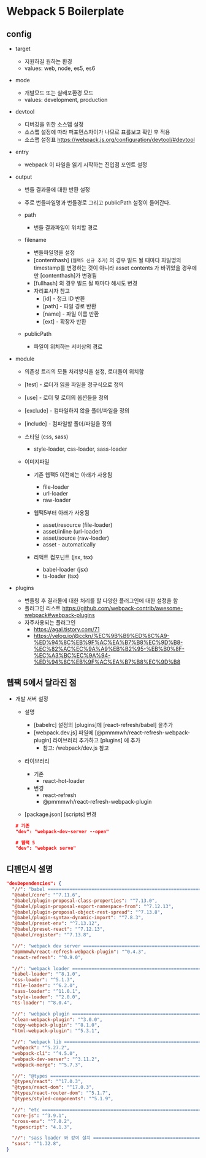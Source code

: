 # Webpack 5 Boilerplate

## config

- target

  - 지원하길 원하는 환경
  - values: web, node, es5, es6

- mode

  - 개발모드 또는 실배포환경 모드
  - values: development, production

- devtool

  - 디버깅을 위한 소스맵 설정
  - 소스맵 설정에 따라 퍼포먼스차이가 나므로 표를보고 확인 후 적용
  - 소스맵 설정표
    <https://webpack.js.org/configuration/devtool/#devtool>

- entry

  - webpack 이 파일을 읽기 시작하는 진입점 포인트 설정

- output

  - 번들 결과물에 대한 반환 설정
  - 주로 번들파일명과 번들경로 그리고 publicPath 설정이 들어간다.
  - path
    - 번들 결과파일이 위치할 경로
  - filename
    - 번들파일명을 설정
    - [contenthash] (`웹팩5 신규 추가`) 의 경우 빌드 될 때마다 파일명의 timestamp를 변경하는 것이 아니라 asset contents 가 바뀌었을 경우에만 [contenthash]가 변경됨
    - [fullhash] 의 경우 빌드 될 때마다 해시도 변경
    - 자리표시자 참고
      - [id] - 청크 ID 반환
      - [path] - 파일 경로 반환
      - [name] - 파일 이름 반환
      - [ext] - 확장자 반환
  - publicPath

    - 파일이 위치하는 서버상의 경로

- module

  - 의존성 트리의 모듈 처리방식을 설정, 로더들이 위치함
  - [test] - 로더가 읽을 파일을 정규식으로 정의
  - [use] - 로더 및 로더의 옵션들을 정의
  - [exclude] - 컴파일하지 않을 폴더/파일을 정의
  - [include] - 컴파일할 폴더/파일을 정의
  - 스타일 (css, sass)
    - style-loader, css-loader, sass-loader
  - 이미지파일

    - 기존 웹팩5 이전에는 아래가 사용됨

      - file-loader
      - url-loader
      - raw-loader

    - 웹팩5부터 아래가 사용됨

      - asset/resource (file-loader)
      - asset/inline (url-loader)
      - asset/source (raw-loader)
      - asset - automatically

    - 리액트 컴포넌트 (jsx, tsx)
      - babel-loader (jsx)
      - ts-loader (tsx)

- plugins

  - 번들링 후 결과물에 대한 처리를 할 다양한 플러그인에 대한 설정을 함
  - 플러그인 리스트
    <https://github.com/webpack-contrib/awesome-webpack#webpack-plugins>
  - 자주사용되는 플러그인
    - <https://agal.tistory.com/71>
    - <https://velog.io/@cckn/%EC%9B%B9%ED%8C%A9-%ED%94%8C%EB%9F%AC%EA%B7%B8%EC%9D%B8-%EC%82%AC%EC%9A%A9%EB%B2%95-%EB%B0%8F-%EC%A3%BC%EC%9A%94-%ED%94%8C%EB%9F%AC%EA%B7%B8%EC%9D%B8>

## 웹팩 5에서 달라진 점

- 개발 서버 설정

  - 설명

    - [babelrc] 설정의 [plugins]에 [react-refresh/babel] 을추가
    - [webpack.dev.js] 파일에 [@pmmmwh/react-refresh-webpack-plugin] 라이브러리 추가하고 [plugins] 에 추가
      - 참고: /webpack/dev.js 참고

  - 라이브러리

    - 기존
      - react-hot-loader
    - 변경
      - react-refresh
      - @pmmmwh/react-refresh-webpack-plugin

  - [package.json] [scripts] 변경

  ```json
  # 기존
  "dev": "webpack-dev-server --open"

  # 웹팩 5
  "dev": "webpack serve"
  ```

## 디펜던시 설명

```json
"devDependencies": {
  "//": "babel =====================================================================",
  "@babel/core": "^7.11.6",
  "@babel/plugin-proposal-class-properties": "^7.13.0",
  "@babel/plugin-proposal-export-namespace-from": "^7.12.13",
  "@babel/plugin-proposal-object-rest-spread": "^7.13.8",
  "@babel/plugin-syntax-dynamic-import": "^7.8.3",
  "@babel/preset-env": "^7.13.12",
  "@babel/preset-react": "^7.12.13",
  "@babel/register": "^7.13.8",

  "//": "webpack dev server ========================================================",
  "@pmmmwh/react-refresh-webpack-plugin": "^0.4.3",
  "react-refresh": "^0.9.0",

  "//": "webpack loader ============================================================",
  "babel-loader": "^8.1.0",
  "css-loader": "^5.1.3",
  "file-loader": "^6.2.0",
  "sass-loader": "^11.0.1",
  "style-loader": "^2.0.0",
  "ts-loader": "^8.0.4",

  "//": "webpack plugin ============================================================",
  "clean-webpack-plugin": "^3.0.0",
  "copy-webpack-plugin": "^8.1.0",
  "html-webpack-plugin": "^5.3.1",

  "//": "webpack lib ===============================================================",
  "webpack": "^5.27.2",
  "webpack-cli": "^4.5.0",
  "webpack-dev-server": "^3.11.2",
  "webpack-merge": "^5.7.3",

  "//": "@types ====================================================================",
  "@types/react": "^17.0.3",
  "@types/react-dom": "^17.0.3",
  "@types/react-router-dom": "^5.1.7",
  "@types/styled-components": "^5.1.9",

  "//": "etc ========================================================================",
  "core-js": "^3.9.1",
  "cross-env": "^7.0.2",
  "typescript": "4.1.3",

  "//": "sass loader 와 같이 설치 ======================================================",
  "sass": "^1.32.8",
}
```
